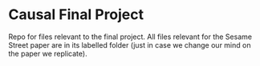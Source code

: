 # Causal Final Project

Repo for files relevant to the final project. All files relevant for the Sesame Street paper are in its labelled folder (just in case we change our mind on the paper we replicate).
